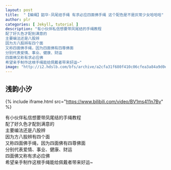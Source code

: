 ```yaml
---
layout: post
title:  "【编绳】韶华·凤尾结手绳 有求必应四面佛手绳 这个配色是不是灰常少女哈哈哈"
author: plr
categories: [ Jekyll, tutorial ]
description: "有小伙伴私信想要带凤尾结的手绳教程
配了好久色才配到满意的
主要编法还是八股辨
因为方八股辨有四个面
又称四面佛手绳，因为四面佛有四尊佛面
分别代表爱情、事业、健康、财运
四面佛又称有求必应佛
希望亲手制作这根手绳能给佩戴者带来好运~"
image: "http://i2.hdslb.com/bfs/archive/a2cfa31f680f410c06cfea3a84a9d0eaab984cdc.jpg"
---
```

## 浅韵小汐

{% include iframe.html src="https://www.bilibili.com/video/BV1ms411n7By" %}

有小伙伴私信想要带凤尾结的手绳教程<br>配了好久色才配到满意的<br>主要编法还是八股辨<br>因为方八股辨有四个面<br>又称四面佛手绳，因为四面佛有四尊佛面<br>分别代表爱情、事业、健康、财运<br>四面佛又称有求必应佛<br>希望亲手制作这根手绳能给佩戴者带来好运~

